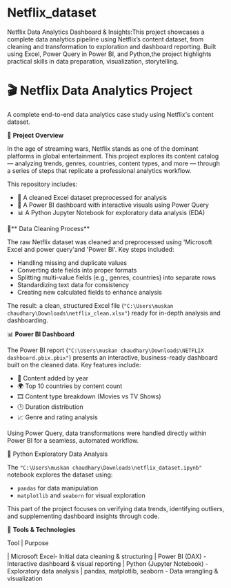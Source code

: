 # Netflix_dataset
Netflix Data Analytics Dashboard &amp; Insights:This project showcases a complete data analytics pipeline using Netflix’s content dataset, from cleaning and transformation to exploration and dashboard reporting. Built using Excel, Power Query in Power BI, and Python,the project highlights practical skills in data preparation, visualization, storytelling.
# 🎬 Netflix Data Analytics Project

A complete end-to-end data analytics case study using Netflix's content dataset. 

 📌 **Project Overview**

In the age of streaming wars, Netflix stands as one of the dominant platforms in global entertainment. This project explores its content catalog — analyzing trends, genres, countries, content types, and more — through a series of steps that replicate a professional analytics workflow.

This repository includes:
- 🧼 A cleaned Excel dataset preprocessed for analysis  
- 🔧 A Power BI dashboard with interactive visuals using Power Query  
- 📊 A Python Jupyter Notebook for exploratory data analysis (EDA)

 🧹** Data Cleaning Process**

The raw Netflix dataset was cleaned and preprocessed using 'Microsoft Excel and power query'and 'Power BI'. Key steps included:

- Handling missing and duplicate values
- Converting date fields into proper formats
- Splitting multi-value fields (e.g., genres, countries) into separate rows
- Standardizing text data for consistency
- Creating new calculated fields to enhance analysis

The result: a clean, structured Excel file (`"C:\Users\muskan chaudhary\Downloads\netflix_clean.xlsx"`) ready for in-depth analysis and dashboarding.

 📊 **Power BI Dashboard**

The Power BI report (`"C:\Users\muskan chaudhary\Downloads\NETFLIX dashboard.pbix.pbix"`) presents an interactive, business-ready dashboard built on the cleaned data. Key features include:

- 📅 Content added by year
- 🌍 Top 10 countries by content count
- 🎞️ Content type breakdown (Movies vs TV Shows)
- 🕒 Duration distribution
- 📈 Genre and rating analysis

Using Power Query, data transformations were handled directly within Power BI for a seamless, automated workflow.

 🧪 Python Exploratory Data Analysis

The `"C:\Users\muskan chaudhary\Downloads\netflix_dataset.ipynb"` notebook explores the dataset using:

- `pandas` for data manipulation
- `matplotlib` and `seaborn` for visual exploration

This part of the project focuses on verifying data trends, identifying outliers, and supplementing dashboard insights through code.


 🔧 **Tools & Technologies**

 Tool | Purpose 

| Microsoft Excel- Initial data cleaning & structuring 
| Power BI (DAX) - Interactive dashboard & visual reporting 
| Python (Jupyter Notebook) - Exploratory data analysis 
| pandas, matplotlib, seaborn - Data wrangling & visualization 



